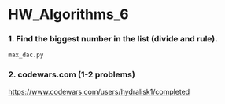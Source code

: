 # HW_Algorithms_6

### 1. Find the biggest number in the list (divide and rule).
```max_dac.py```

### 2. codewars.com (1-2 problems)
https://www.codewars.com/users/hydralisk1/completed